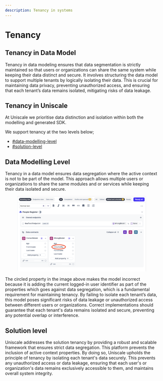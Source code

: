 ```yaml
---
description: Tenancy in systems
---
```


# Tenancy

## **Tenancy in Data Model**

Tenancy in data modeling ensures that data segmentation is strictly maintained so that users or organizations can share the same system while keeping their data distinct and secure. It involves structuring the data model to support multiple tenants by logically isolating their data. This is crucial for maintaining data privacy, preventing unauthorized access, and ensuring that each tenant’s data remains isolated, mitigating risks of data leakage.



## **Tenancy in Uniscale**

At Uniscale we prioritise data distinction and isolation within both the modelling and generated SDK.

We support tenancy at the two levels below;

* [#data-modelling-level](tenancy.md#data-modelling-level "mention")
* [#solution-level](tenancy.md#solution-level "mention")



## **Data Modelling Level**

Tenancy in a data model ensures data segregation where the active context is not to be part of the model. This approach allows multiple users or organizations to share the same modules and or services while keeping their data isolated and secure.

<figure><img src="../../../.gitbook/assets/Screenshot 2024-05-15 at 16.28.13.png" alt=""><figcaption></figcaption></figure>

The circled property in the image above makes the model incorrect because it is adding the current logged-in user identifier as part of the properties which goes against data segregation, which is a fundamental requirement for maintaining tenancy. By failing to isolate each tenant’s data, this model poses significant risks of data leakage or unauthorized access between different users or organizations. Correct implementations should guarantee that each tenant's data remains isolated and secure, preventing any potential overlap or interference.



## **Solution level**

Uniscale addresses the solution tenancy by providing a robust and scalable framework that ensures strict data segregation. This platform prevents the inclusion of active context properties. By doing so, Uniscale upholds the principle of tenancy by isolating each tenant's data securely. This prevents any unauthorized access or data leakage, ensuring that each user's or organization's data remains exclusively accessible to them, and maintains overall system integrity.

